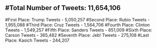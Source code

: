 #Total Number of Tweets: 11,654,106 
---
#First Place: Trump Tweets - 5,050,257
#Second Place: Rubio Tweets - 1,955,088
#Third Place: Cruz Tweets - 1,564,706
#Fourth Place: Clinton Tweets - 1,549,257
#Fifth Place: Sanders Tweets - 651,009
#Sixth Place: Carson Tweets - 365,482
#Seventh Place: Jeb! Tweets - 275,108
#Last Place: Kasich Tweets - 244,207

